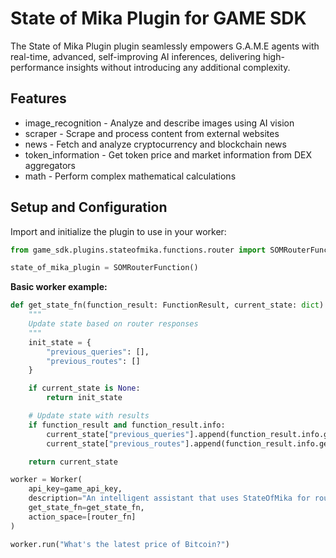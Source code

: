 # State of Mika Plugin for GAME SDK

The State of Mika Plugin plugin seamlessly empowers G.A.M.E agents with real-time, advanced, self-improving AI inferences, delivering high-performance insights without introducing any additional complexity.

## Features

- image_recognition - Analyze and describe images using AI vision
- scraper - Scrape and process content from external websites
- news - Fetch and analyze cryptocurrency and blockchain news
- token_information - Get token price and market information from DEX aggregators
- math - Perform complex mathematical calculations

## Setup and Configuration

Import and initialize the plugin to use in your worker:

```python
from game_sdk.plugins.stateofmika.functions.router import SOMRouterFunction

state_of_mika_plugin = SOMRouterFunction()
```

**Basic worker example:**

```python
def get_state_fn(function_result: FunctionResult, current_state: dict) -> dict:
    """
    Update state based on router responses
    """
    init_state = {
        "previous_queries": [],
        "previous_routes": []
    }

    if current_state is None:
        return init_state

    # Update state with results
    if function_result and function_result.info:
        current_state["previous_queries"].append(function_result.info.get("query", ""))
        current_state["previous_routes"].append(function_result.info.get("route", {}))

    return current_state

worker = Worker(
    api_key=game_api_key,
    description="An intelligent assistant that uses StateOfMika for routing queries",
    get_state_fn=get_state_fn,
    action_space=[router_fn]
)

worker.run("What's the latest price of Bitcoin?")
```
